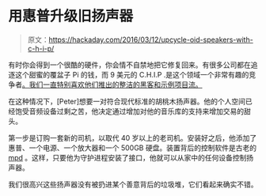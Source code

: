 # 用惠普升级旧扬声器

> 原文：<https://hackaday.com/2016/03/12/upcycle-oid-speakers-with-c-h-i-p/>

有时你会得到一个很酷的硬件，你会情不自禁地把它修复回来。有很多公司都在追逐这个甜蜜的覆盆子 Pi 的钱，而 9 美元的 C.H.I.P .是这个领域一个非常有趣的竞争者[。我们一直特别喜欢他们推出的整洁的黑客和示例项目流。](http://hackaday.com/2015/05/08/c-h-i-p-is-a-linux-trojan-horse-for-nine-bucks/)

在这种情况下，[Peter]想要一对符合现代标准的胡桃木扬声器。他的个人空间已经饱受音频设备过剩之苦，他决定通过增加对他的音乐库的支持来增加交易的甜头。

第一步是订购一套新的司机，以取代 40 岁以上的老司机。安装好之后，他添加了惠普、一个电源、一个放大器和一个 500GB 硬盘。装置背后的控制软件是古老的 [mpd](http://hackaday.com/2013/03/14/raspberry-pi-as-a-spotify-server-with-mpd-control/) 。这样，只要他为守护进程安装了接口，他就可以从家中的任何设备控制扬声器。

我们很高兴这些扬声器没有被扔进某个善意背后的垃圾堆，它们看起来确实不错。